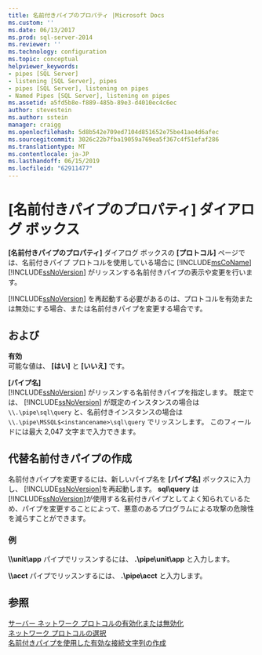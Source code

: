 ```yaml
---
title: 名前付きパイプのプロパティ |Microsoft Docs
ms.custom: ''
ms.date: 06/13/2017
ms.prod: sql-server-2014
ms.reviewer: ''
ms.technology: configuration
ms.topic: conceptual
helpviewer_keywords:
- pipes [SQL Server]
- listening [SQL Server], pipes
- pipes [SQL Server], listening on pipes
- Named Pipes [SQL Server], listening on pipes
ms.assetid: a5fd5b8e-f889-485b-89e3-d4010ec4c6ec
author: stevestein
ms.author: sstein
manager: craigg
ms.openlocfilehash: 5d8b542e709ed7104d851652e75be41ae4d6afec
ms.sourcegitcommit: 3026c22b7fba19059a769ea5f367c4f51efaf286
ms.translationtype: MT
ms.contentlocale: ja-JP
ms.lasthandoff: 06/15/2019
ms.locfileid: "62911477"
---
```

# <a name="named-pipes-properties"></a>[名前付きパイプのプロパティ] ダイアログ ボックス
  **[名前付きパイプのプロパティ]** ダイアログ ボックスの **[プロトコル]** ページでは、名前付きパイプ プロトコルを使用している場合に [!INCLUDE[msCoName](../../includes/msconame-md.md)] [!INCLUDE[ssNoVersion](../../includes/ssnoversion-md.md)] がリッスンする名前付きパイプの表示や変更を行います。  
  
 [!INCLUDE[ssNoVersion](../../includes/ssnoversion-md.md)] を再起動する必要があるのは、プロトコルを有効または無効にする場合、または名前付きパイプを変更する場合です。  
  
## <a name="options"></a>および  
 **有効**  
 可能な値は、 **[はい]** と **[いいえ]** です。  
  
 **[パイプ名]**  
 [!INCLUDE[ssNoVersion](../../includes/ssnoversion-md.md)] がリッスンする名前付きパイプを指定します。 既定では、 [!INCLUDE[ssNoVersion](../../includes/ssnoversion-md.md)] が既定のインスタンスの場合は `\\.\pipe\sql\query` と、名前付きインスタンスの場合は `\\.\pipe\MSSQL$<instancename>\sql\query` でリッスンします。 このフィールドには最大 2,047 文字まで入力できます。  
  
## <a name="creating-an-alternate-named-pipe"></a>代替名前付きパイプの作成  
 名前付きパイプを変更するには、新しいパイプ名を **[パイプ名]** ボックスに入力し、 [!INCLUDE[ssNoVersion](../../includes/ssnoversion-md.md)]を再起動します。 **sql\query** は [!INCLUDE[ssNoVersion](../../includes/ssnoversion-md.md)]が使用する名前付きパイプとしてよく知られているため、パイプを変更することによって、悪意のあるプログラムによる攻撃の危険性を減らすことができます。  
  
### <a name="example"></a>例  
 **\\\\unit\app** パイプでリッスンするには、 **.\pipe\unit\app** と入力します。  
  
 **\\\\acct** パイプでリッスンするには、 **.\pipe\acct** と入力します。  
  
## <a name="see-also"></a>参照  
 [サーバー ネットワーク プロトコルの有効化または無効化](../../database-engine/configure-windows/enable-or-disable-a-server-network-protocol.md)   
 [ネットワーク プロトコルの選択](../../../2014/tools/configuration-manager/choosing-a-network-protocol.md)   
 [名前付きパイプを使用した有効な接続文字列の作成](../../../2014/tools/configuration-manager/creating-a-valid-connection-string-using-named-pipes.md)  
  
  
